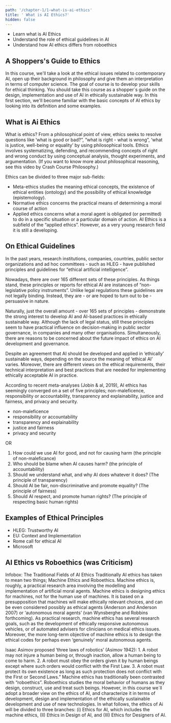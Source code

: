 ```yaml
---
path: '/chapter-1/1-what-is-ai-ethics'
title: ' What is AI Ethics?'
hidden: false
---
```


<text-box variant='Intro' name='Learning objectives'>

- Learn what is AI Ethics
- Understand the role of ethical guidelines in AI
- Understand how AI ethics differs from roboethics

</text-box>


## A Shoppers's Guide to Ethics

In this course, we'll take a look at the ethical issues related to contemporary AI,  open up their background  in philosophy and give them an interpretation in terms of computer science.  The goal of course is to develop your skills for ethical thinking.
You should take this course as a shopper´s guide on the design, implementation and use of AI in ethically sustainable way.
In this first section, we'll become familiar with the basic concepts of AI ethics by looking into its definition and some examples.

## What is Ai Ethics
What is ethics? From a philosophical point of view, ethics seeks to resolve questions like ‘what is good or bad?”, “what is right - what is wrong”, ‘what is justice, well-being or equality’ by using philosophical tools.  Ethics involves systematizing, defending, and recommending concepts of right and wrong conduct by using conceptual analysis, thought experiments, and  argumentation. (If you want to know more about philosophical reasoning, see this video by Crash Course Philosophy.)

Ethics can be divided to three major sub-fields:
- Meta-ethics studies the meaning ethical concepts, the existence of ethical entities (ontology) and the possibility of ethical knowledge (epistemology).
- Normative ethics concerns the practical means of determining a moral course of action
- Applied ethics concerns what a moral agent is obligated (or permitted) to do in a specific situation or a particular domain of action.
AI Ethics is a subfield of the “applied ethics”. However, as a very young research field it is still a developing.


## On Ethical Guidelines

In the past years,  research institutions, companies, countries, public sector organizations and ad hoc committees - such as HLEG - have published principles and guidelines for “ethical artificial intelligence”.

Nowadays, there are over 165 different sets of these principles.  As things stand, these principles or reports for ethical AI are instances of “non-legislative policy instruments”.  Unlike legal regulations these guidelines are not legally binding. Instead, they are - or are hoped to turn out to be -  persuasive in nature.

Naturally, just the overall amount - over 165 sets of principles - demonstrate the strong interest to develop AI and AI-based practices in ethically sustainable way. Although the lack of legal status, still these principles seem to have practical influence on decision-making in public sector governance, in companies and many other organisations. Simultaneously,  there are reasons to be concerned about the future impact of ethics on AI development and governance.

Despite an agreement that AI should be developed and applied in  ‘ethically’ sustainable ways, depending on the source the meaning of  ‘ethical AI’ varies. Moreover, there are different views on the ethical requirements, their technical interpretation and best practices that are needed for implementing ethically acceptable AI in practice.

According to recent meta-analyses (Jobin & al, 2019), AI ethics has seemingly converged on a set of five principles;  non-maleficence,  responsibility or accountability, transparency and explainability, justice and fairness, and privacy and security.

<text-box variant="hint" name="INFOBOX: DEFINITIONS">

- non-maleficence
- responsibility or accountability
- transparency and explainability
- justice and fairness
- privacy and security

</text-box>

OR

<text-box variant="hint" name="INFOBOX: DEFINITIONS">

1. How could we use AI for good, and not for causing  harm (the principle of non-maleficance)
2. Who should be blame when AI causes harm? (the principle of accountability)
3. Should we understand what, and why AI does whatever it does? (The principle of transparency)
4. Should AI be fair, non-discriminative and promote equality? (The principle of fairness)
5. Should AI respect, and promote human rights? (The principle of respecting basic human rights)

</text-box>

## Examples of Ethical Principles

- HLEG: Trustworthy AI
- EU: Context and Implementation
- Rome call for ethical AI
- Microsoft

## AI Ethics vs Roboethics (was Criticism)

<text-box variant='Intro' name='The Traditional Fields of AI Ethics'>

Infobox: The Traditional Fields of AI Ethics
Traditionally AI ethics has taken to mean two things; Machine Ethics and Roboethics.
Machine ethics is, roughly, a practical research area involving the modelling and implementation of artificial moral agents. Machine ethics is designing ethics for machines, not for the human use of machines.  It is based on a presupposition that machines will make ethically relevant choices, and can be even considered possibly as ethical agents (Anderson and Anderson 2007) or ‘autonomous moral agents’ (van Wynsberghe and Robbins forthcoming).
As practical research, machine ethics has several research goals, such as the development of ethically responsive autonomous vehicles, or of automated advisers for clinicians on medical ethics issues. Moreover, the more long-term objective of machine ethics is to design the ethical codes for perhaps even ‘genuinely’ moral autonomous agents.

</text-box>

<text-box variant='Intro' name=' Asimov´s laws'>
Isaac Asimov proposed ‘three laws of robotics’ (Asimov 1942):
1. A robot may not injure a human being or, through inaction, allow a human being to come to harm.
2. A robot must obey the orders given it by human beings except where such orders would conflict with the First Law.
3. A robot must protect its own existence as long as such protection does not conflict with the First or Second Laws.”
Machine ethics has traditionally been contrasted with “roboethics”. Roboethics studies the moral behavior of humans as they design, construct, use and treat such beings.
However, in this course we´ll adopt a broader view on the ethics of AI, and characterize it in terms of development, design and implementation of the ethically sustainable development and use of new technologies. In what follows, the ethics of Ai will be divided to three branches: (i) Ethics for AI, which includes the machine ethics, (II) Ethics in Design of AI, and (III) Ethics for Designers of AI.

</text-box>
